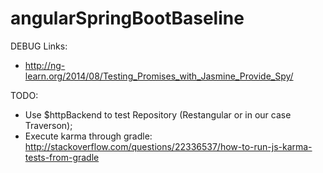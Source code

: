 # angularSpringBootBaseline

DEBUG
Links:
- http://ng-learn.org/2014/08/Testing_Promises_with_Jasmine_Provide_Spy/

TODO:
- Use $httpBackend to test Repository (Restangular or in our case Traverson);
- Execute karma through gradle:
http://stackoverflow.com/questions/22336537/how-to-run-js-karma-tests-from-gradle

